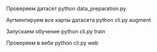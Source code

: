 Проверяем датасет
python data_preparation.py

Аугментируем все карты датасета
python cli.py augment 

Запускаем обучение 
python cli.py train

Проверяем в вебе
python cli.py web